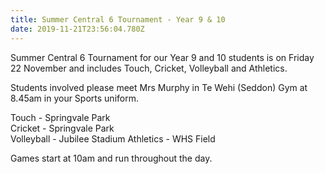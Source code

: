 ```yaml
---
title: Summer Central 6 Tournament - Year 9 & 10
date: 2019-11-21T23:56:04.780Z
---
```

Summer Central 6 Tournament for our Year 9 and 10 students is on Friday 22 November and includes Touch, Cricket, Volleyball and Athletics.

Students involved please meet Mrs Murphy in Te Wehi (Seddon) Gym at 8.45am in your Sports uniform.

Touch - Springvale Park  
Cricket - Springvale Park  
Volleyball - Jubilee Stadium
Athletics - WHS Field

Games start at 10am and run throughout the day.
